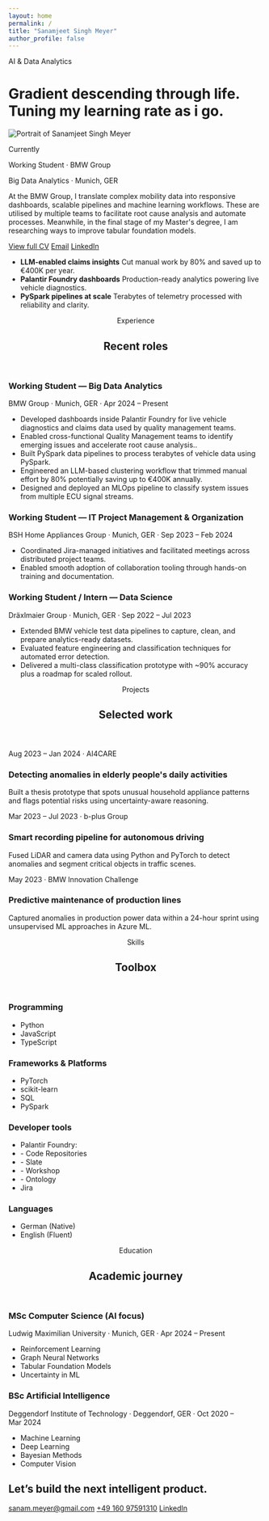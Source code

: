 ```yaml
---
layout: home
permalink: /
title: "Sanamjeet Singh Meyer"
author_profile: false
---
```


<div class="sanam-hero">
  <div class="sanam-hero__text">
    <span class="sanam-eyebrow">AI &amp; Data Analytics</span>
    <h1>Gradient descending through life. Tuning my learning rate as i go.</h1>
  </div>
  <div class="sanam-hero__media">
    <img class="sanam-portrait" src="{{ '/profile_picture.png' | relative_url }}" alt="Portrait of Sanamjeet Singh Meyer"/>
    <div class="sanam-hero__card">
      <p class="sanam-hero__label">Currently</p>
      <p class="sanam-hero__title">Working Student · BMW Group</p>
      <p class="sanam-hero__meta">Big Data Analytics · Munich, GER</p>
    </div>
  </div>
</div>

<section class="sanam-hero-details">
  <div class="sanam-hero-details__copy">
    <p>At the BMW Group, I translate complex mobility data into responsive dashboards, scalable pipelines and machine learning workflows. These are utilised by multiple teams to facilitate root cause analysis and automate processes. Meanwhile, in the final stage of my Master's degree, I am researching ways to improve tabular foundation models.</p>
    <div class="sanam-hero__cta">
      <a class="sanam-button sanam-button--primary" href="{{ '/cv/' | relative_url }}">View full CV</a>
      <a class="sanam-button sanam-button--ghost" href="mailto:sanam.meyer@gmail.com">Email</a>
      <a class="sanam-button sanam-button--ghost" href="https://linkedin.com/in/sanamjeet-meyer/">LinkedIn</a>
    </div>
  </div>
  <div class="sanam-hero-details__list">
    <ul class="sanam-hero__highlights">
      <li>
        <strong>LLM-enabled claims insights</strong>
        <span>Cut manual work by 80% and saved up to €400K per year.</span>
      </li>
      <li>
        <strong>Palantir Foundry dashboards</strong>
        <span>Production-ready analytics powering live vehicle diagnostics.</span>
      </li>
      <li>
        <strong>PySpark pipelines at scale</strong>
        <span>Terabytes of telemetry processed with reliability and clarity.</span>
      </li>
      <!-- <li>
        <strong>Time series classification</strong>
        <span>Classification of mutltivariate categorical time series data</span>
      </li>   -->
    </ul>
  </div>
</section>

<section id="experience" class="sanam-section">
  <header class="sanam-section__header">
    <span class="sanam-section__eyebrow">Experience</span>
    <h2 class="sanam-section__title">Recent roles</h2>
    <!-- <p class="sanam-section__subtitle">Bringing structure to noisy data so teams can uncover issues faster and act with confidence.</p> -->
  </header>
  <div class="sanam-timeline">
    <article class="sanam-timeline__item">
      <div class="sanam-timeline__top">
        <h3 class="sanam-timeline__role">Working Student — Big Data Analytics</h3>
        <p class="sanam-timeline__meta">BMW Group · Munich, GER · Apr&nbsp;2024 – Present</p>
      </div>
      <ul class="sanam-timeline__points">
        <li>Developed dashboards inside Palantir Foundry for live vehicle diagnostics and claims data used by quality management teams.</li>
        <li>Enabled cross-functional Quality Management teams to identify emerging issues and accelerate root cause analysis..</li>
        <li>Built PySpark data pipelines to process terabytes of vehicle data using PySpark.</li>
        <li>Engineered an LLM-based clustering workflow that trimmed manual effort by 80% potentially saving up to €400K annually.</li>
        <li>Designed and deployed an MLOps pipeline to classify system issues from multiple ECU signal streams.</li>
      </ul>
    </article>
    <article class="sanam-timeline__item">
      <div class="sanam-timeline__top">
        <h3 class="sanam-timeline__role">Working Student — IT Project Management &amp; Organization</h3>
        <p class="sanam-timeline__meta">BSH Home Appliances Group · Munich, GER · Sep&nbsp;2023 – Feb&nbsp;2024</p>
      </div>
      <ul class="sanam-timeline__points">
        <li>Coordinated Jira-managed initiatives and facilitated meetings across distributed project teams.</li>
        <li>Enabled smooth adoption of collaboration tooling through hands-on training and documentation.</li>
      </ul>
    </article>
    <article class="sanam-timeline__item">
      <div class="sanam-timeline__top">
        <h3 class="sanam-timeline__role">Working Student / Intern — Data Science</h3>
        <p class="sanam-timeline__meta">Dräxlmaier Group · Munich, GER · Sep&nbsp;2022 – Jul&nbsp;2023</p>
      </div>
      <ul class="sanam-timeline__points">
        <li>Extended BMW vehicle test data pipelines to capture, clean, and prepare analytics-ready datasets.</li>
        <li>Evaluated feature engineering and classification techniques for automated error detection.</li>
        <li>Delivered a multi-class classification prototype with ~90% accuracy plus a roadmap for scaled rollout.</li>
      </ul>
    </article>
  </div>
</section>

<section id="projects" class="sanam-section">
  <header class="sanam-section__header">
    <span class="sanam-section__eyebrow">Projects</span>
    <h2 class="sanam-section__title">Selected work</h2>
  </header>
  <div class="sanam-grid sanam-grid--two">
    <article class="sanam-card">
      <p class="sanam-card__meta">Aug&nbsp;2023 – Jan&nbsp;2024 · AI4CARE</p>
      <h3 class="sanam-card__title">Detecting anomalies in elderly people's daily activities</h3>
      <p class="sanam-card__body">Built a thesis prototype that spots unusual household appliance patterns and flags potential risks using uncertainty-aware reasoning.</p>
    </article>
    <article class="sanam-card">
      <p class="sanam-card__meta">Mar&nbsp;2023 – Jul&nbsp;2023 · b-plus Group</p>
      <h3 class="sanam-card__title">Smart recording pipeline for autonomous driving</h3>
      <p class="sanam-card__body">Fused LiDAR and camera data using Python and PyTorch to detect anomalies and segment critical objects in traffic scenes.</p>
    </article>
    <article class="sanam-card">
      <p class="sanam-card__meta">May&nbsp;2023 · BMW Innovation Challenge</p>
      <h3 class="sanam-card__title">Predictive maintenance of production lines</h3>
      <p class="sanam-card__body">Captured anomalies in production power data within a 24-hour sprint using unsupervised ML approaches in Azure ML.</p>
    </article>
  </div>
</section>

<section id="skills" class="sanam-section">
  <header class="sanam-section__header">
    <span class="sanam-section__eyebrow">Skills</span>
    <h2 class="sanam-section__title">Toolbox</h2>
  </header>
  <div class="sanam-grid sanam-grid--two sanam-grid--stack">
    <div class="sanam-list-card">
      <h3>Programming</h3>
      <ul>
        <li>Python</li>
        <li>JavaScript</li>
        <li>TypeScript</li>
      </ul>
    </div>
    <div class="sanam-list-card">
      <h3>Frameworks &amp; Platforms</h3>
      <ul>
        <li>PyTorch</li>
        <li>scikit-learn</li>
        <li>SQL</li>
        <li>PySpark</li>
      </ul>
    </div>
    <div class="sanam-list-card">
      <h3>Developer tools</h3>
      <ul>
        <li>Palantir Foundry:</li>
        <li> - Code Repositories</li>
        <li> - Slate </li>
        <li> - Workshop </li>
        <li> - Ontology </li>
        <li>Jira</li>
      </ul>
    </div>
    <div class="sanam-list-card">
      <h3>Languages</h3>
      <ul>
        <li>German (Native)</li>
        <li>English (Fluent)</li>
      </ul>
    </div>
  </div>
</section>

<section id="education" class="sanam-section">
  <header class="sanam-section__header">
    <span class="sanam-section__eyebrow">Education</span>
    <h2 class="sanam-section__title">Academic journey</h2>
  </header>
  <div class="sanam-education">
    <article>
      <h3>MSc Computer Science (AI focus)</h3>
      <p>Ludwig Maximilian University · Munich, GER · Apr&nbsp;2024 – Present</p>
      <ul class="sanam-courses sanam-courses--two-col">
        <li>Reinforcement Learning</li>
        <li>Graph Neural Networks</li>
        <li>Tabular Foundation Models</li>
        <li>Uncertainty in ML</li>
      </ul>
    </article>
    <article>
      <h3>BSc Artificial Intelligence</h3>
      <p>Deggendorf Institute of Technology · Deggendorf, GER · Oct&nbsp;2020 – Mar&nbsp;2024</p>
      <ul class="sanam-courses sanam-courses--two-col">
        <li>Machine Learning</li>
        <li>Deep Learning</li>
        <li>Bayesian Methods</li>
        <li>Computer Vision</li>
      </ul>
    </article>
  </div>
</section>

<section id="contact" class="sanam-section sanam-section--final">
  <div class="sanam-contact">
    <div>
      <h2>Let’s build the next intelligent product.</h2>
    </div>
    <div class="sanam-contact__links">
      <a href="mailto:sanam.meyer@gmail.com">sanam.meyer@gmail.com</a>
      <a href="tel:+4916097591310">+49&nbsp;160&nbsp;97591310</a>
      <a href="https://linkedin.com/in/sanamjeet-meyer/">LinkedIn</a>
    </div>
  </div>
</section>
